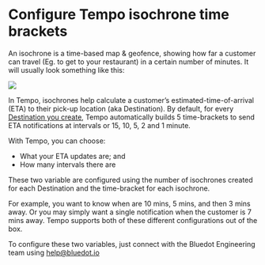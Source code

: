 Configure Tempo isochrone time brackets
=======================================

An isochrone is a time-based map & geofence, showing how far a customer can travel (Eg. to get to your restaurant) in a certain number of minutes. It will usually look something like this:

![](https://docs.bluedot.io/wp-content/uploads/2020/12/Screen-Shot-2020-12-04-at-2.32.10-pm-1024x664.png)

In Tempo, isochrones help calculate a customer’s estimated-time-of-arrival (ETA) to their pick-up location (aka Destination). By default, for every  [Destination you create](https://docs.bluedot.io/tempo/create-your-destinations/), Tempo automatically builds 5 time-brackets to send ETA notifications at intervals or 15, 10, 5, 2 and 1 minute.

With Tempo, you can choose:

*   What your ETA updates are; and
*   How many intervals there are

These two variable are configured using the number of isochrones created for each Destination and the time-bracket for each isochrone.

For example, you want to know when are 10 mins, 5 mins, and then 3 mins away. Or you may simply want a single notification when the customer is 7 mins away. Tempo supports both of these different configurations out of the box.

To configure these two variables, just connect with the Bluedot Engineering team using [help@bluedot.io](mailto:help@bluedot.io)